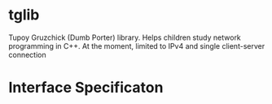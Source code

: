 tglib
==

Tupoy Gruzchick (Dumb Porter) library. Helps children study network programming in C++.
At the moment, limited to IPv4 and single client-server connection


Interface Specificaton
==
